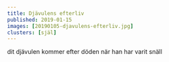 ```yaml
---
title: Djävulens efterliv
published: 2019-01-15
images: [20190105-djavulens-efterliv.jpg]
clusters: [själ]
---
```


dit djävulen kommer efter döden när han har varit snäll
